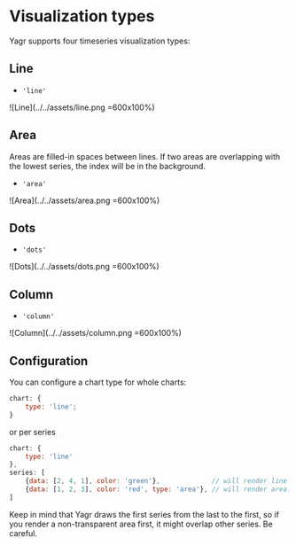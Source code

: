 # Visualization types

Yagr supports four timeseries visualization types:

## Line

-   `'line'`

![Line](../../assets/line.png =600x100%)

## Area

Areas are filled-in spaces between lines. If two areas are overlapping with the lowest series, the index will be in the background.

-   `'area'`

![Area](../../assets/area.png =600x100%)

## Dots

-   `'dots'`

![Dots](../../assets/dots.png =600x100%)

## Column

-   `'column'`

![Column](../../assets/column.png =600x100%)

## Configuration

You can configure a chart type for whole charts:

```js
chart: {
    type: 'line';
}
```

or per series

```js
chart: {
    type: 'line'
},
series: [
    {data: [2, 4, 1], color: 'green'},             // will render line (by default in chart.type)
    {data: [1, 2, 3], color: 'red', type: 'area'}, // will render area
]
```

Keep in mind that Yagr draws the first series from the last to the first, so if you render a non-transparent area first, it might overlap other series. Be careful.

